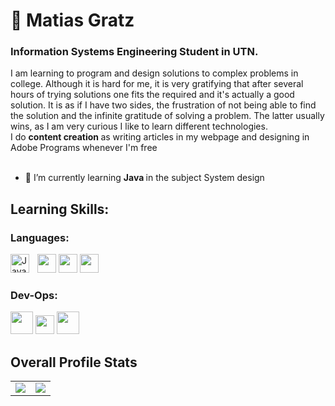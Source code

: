 <h1 align="left">🤖 Matias Gratz</h1>
<h3 align="left"><strong> Information Systems Engineering Student in UTN. </strong> </h3>
I am learning to program and design solutions to complex problems in college. Although it is hard for me, it is very gratifying that after several hours of trying solutions one fits the required and it's actually a good solution. It is as if I have two sides, the frustration of not being able to find the solution and the infinite gratitude of solving a problem. The latter usually wins, as I am very curious I like to learn different technologies.
</br>
I do <strong> content creation </strong> as writing articles in my webpage and designing in Adobe Programs whenever I'm free
</br>
</br>

- 🌱 I’m currently learning <strong> Java </strong> in the subject System design


## Learning Skills:

### Languages:

<div>
<img src="https://cdn.iconscout.com/icon/free/png-512/c-programming-569564.png" height="30">
<img src="https://miro.medium.com/max/1200/1*Wd5q3FM1ne7y8y1Xojh-8g.png" height="30">
<img src="https://seeklogo.com/images/P/python-logo-A32636CAA3-seeklogo.com.png" height="30">
<img align="left" alt="Java" width="30px" style="padding-right:10px;" src="https://cdn.jsdelivr.net/gh/devicons/devicon/icons/java/java-original.svg"/>
</div>


### Dev-Ops:

<div>
<img src="https://github.com/Subhampreet/Subhampreet/blob/master/logos/git.png?raw=true" height="36">
<img src="https://github.githubassets.com/images/modules/logos_page/GitHub-Mark.png" height="30">
<img src="https://avatars.githubusercontent.com/u/5429470?s=200&v=4" height="36">
</div>

## Overall Profile Stats

<table>
  <tr >
      <td align="right" valign="top">
        <img src="https://github-readme-stats.vercel.app/api?username=matiasgratz&theme=dark&show_icons=true" style="vertical-align: top;" />
    </td>
    <td valign="top">
      <img src="https://github-readme-stats.vercel.app/api/top-langs/?username=matiasgratz&theme=dark&layout=compact" />
    </td>

  </tr>
</table>

<br />